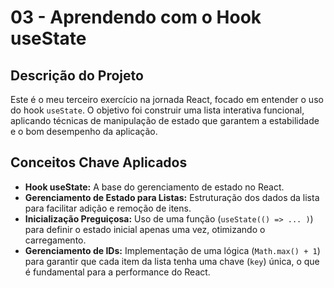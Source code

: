 # 03 - Aprendendo com o Hook useState

## Descrição do Projeto
Este é o meu terceiro exercício na jornada React, focado em entender o uso do hook `useState`. O objetivo foi construir uma lista interativa funcional, aplicando técnicas de manipulação de estado que garantem a estabilidade e o bom desempenho da aplicação.

## Conceitos Chave Aplicados
* **Hook useState:** A base do gerenciamento de estado no React.
* **Gerenciamento de Estado para Listas:** Estruturação dos dados da lista para facilitar adição e remoção de itens.
* **Inicialização Preguiçosa:** Uso de uma função (`useState(() => ... )`) para definir o estado inicial apenas uma vez, otimizando o carregamento.
* **Gerenciamento de IDs:** Implementação de uma lógica (`Math.max() + 1`) para garantir que cada item da lista tenha uma chave (`key`) única, o que é fundamental para a performance do React.

